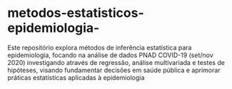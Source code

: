 # metodos-estatisticos-epidemiologia-
Este repositório explora métodos de inferência estatística para epidemiologia, focando na análise de dados PNAD COVID-19 (set/nov 2020) investigando através de regressão, análise multivariada e testes de hipóteses, visando fundamentar decisões em saúde pública e aprimorar práticas estatísticas aplicadas à epidemiologia
